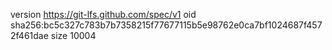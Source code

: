 version https://git-lfs.github.com/spec/v1
oid sha256:bc5c327c783b7b7358215f77677115b5e98762e0ca7bf1024687f4572f461dae
size 10004
